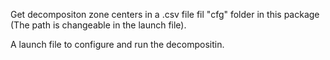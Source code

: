 Get decompositon zone centers in a .csv file fil "cfg" folder in this package (The path is changeable in the launch file).

A launch file to configure and run the decompositin.
